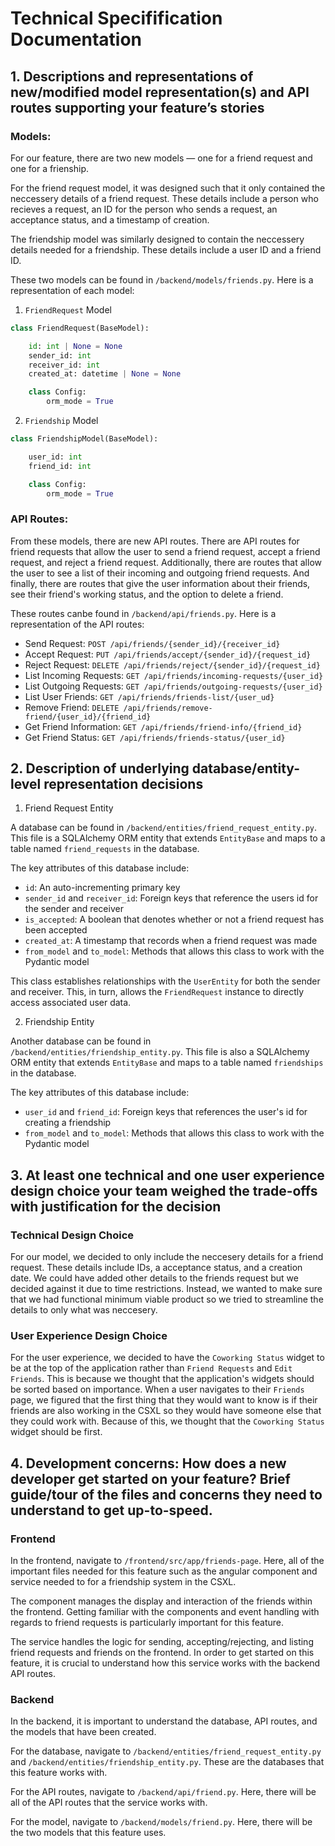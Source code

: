 # Technical Specifification Documentation

## 1. Descriptions and representations of new/modified model representation(s) and API routes supporting your feature’s stories

### Models:

For our feature, there are two new models — one for a friend request and one for a frienship. 

For the friend request model, it was designed such that it only contained the neccessery details of a friend request. These details include a person who recieves a request, an ID for the person who sends a request,  an acceptance status, and a timestamp of creation.

The friendship model was similarly designed to contain the neccessery details needed for a friendship. These details include a user ID and a friend ID.

These two models can be found in `/backend/models/friends.py`. Here is a representation of each model:

1. `FriendRequest` Model
```python
class FriendRequest(BaseModel):

    id: int | None = None
    sender_id: int
    receiver_id: int
    created_at: datetime | None = None

    class Config:
        orm_mode = True
```

2. `Friendship` Model

```python
class FriendshipModel(BaseModel):

    user_id: int
    friend_id: int

    class Config:
        orm_mode = True
```

### API Routes:

From these models, there are new API routes. There are API routes for friend requests that allow the user to send a friend request, accept a friend request, and reject a friend request. Additionally, there are routes that allow the user to see a list of their incoming and outgoing friend requests. And finally, there are routes that give the user information about their friends, see their friend's working status, and the option to delete a friend.

These routes canbe found in `/backend/api/friends.py`. Here is a representation of the API routes:
  - Send Request:  `POST /api/friends/{sender_id}/{receiver_id}`
  - Accept Request: `PUT /api/friends/accept/{sender_id}/{request_id}`
  - Reject Request: `DELETE /api/friends/reject/{sender_id}/{request_id}`
  - List Incoming Requests: `GET /api/friends/incoming-requests/{user_id}`
  - List Outgoing Requests: `GET /api/friends/outgoing-requests/{user_id}`
  - List User Friends: `GET /api/friends/friends-list/{user_ud}`
  - Remove Friend: `DELETE /api/friends/remove-friend/{user_id}/{friend_id}`
  - Get Friend Information: `GET /api/friends/friend-info/{friend_id}`
  - Get Friend Status: `GET /api/friends/friends-status/{user_id}`

## 2. Description of underlying database/entity-level representation decisions

1. Friend Request Entity

A database can be found in `/backend/entities/friend_request_entity.py`. This file is a SQLAlchemy ORM entity that extends `EntityBase` and maps to a table named `friend_requests` in the database. 

The key attributes of this database include:
 - `id`: An auto-incrementing primary key
 - `sender_id` and `receiver_id`: Foreign keys that reference the users id for the sender and receiver
 - `is_accepted`: A boolean that denotes whether or not a friend request has been accepted
 - `created_at`: A timestamp that records when a friend request was made
 - `from_model` and `to_model`: Methods that allows this class to work with the Pydantic model

 This class establishes relationships with the `UserEntity` for both the sender and receiver. This, in turn, allows the `FriendRequest` instance to directly access associated user data.

2. Friendship Entity

Another database can be found in `/backend/entities/friendship_entity.py`. This file is also a  SQLAlchemy ORM entity that extends `EntityBase` and maps to a table named `friendships` in the database. 

The key attributes of this database include:
 - `user_id` and `friend_id`: Foreign keys that references the user's id for creating a friendship
 - `from_model` and `to_model`: Methods that allows this class to work with the Pydantic model

## 3. At least one technical and one user experience design choice your team weighed the trade-offs with justification for the decision

### Technical Design Choice

For our model, we decided to only include the neccesery details for a friend request. These details include IDs, a acceptance status, and a creation date. We could have added other details to the friends request but we decided against it due to time restrictions. Instead, we wanted to make sure that we had functional minimum viable product so we tried to streamline the details to only what was neccesery.

### User Experience Design Choice

For the user experience, we decided to have the `Coworking Status` widget to be at the top of the application rather than `Friend Requests` and `Edit Friends`. This is because we thought that the application's widgets should be sorted based on importance. When a user navigates to their `Friends` page, we figured that the first thing that they would want to know is if their friends are also working in the CSXL so they would have someone else that they could work with. Because of this, we thought that the `Coworking Status` widget should be first.

## 4. Development concerns: How does a new developer get started on your feature? Brief guide/tour of the files and concerns they need to understand to get up-to-speed.

### Frontend

In the frontend, navigate to `/frontend/src/app/friends-page`. Here, all of the important files needed for this feature such as the angular component and service needed to for a friendship system in the CSXL.

The component manages the display and interaction of the friends within the frontend. Getting familiar with the components and event handling with regards to friend requests is particularly important for this feature. 

The service handles the logic for sending, accepting/rejecting, and listing friend requests and friends on the frontend. In order to get started on this feature, it is crucial to understand how this service works with the backend API routes.

### Backend

In the backend, it is important to understand the database, API routes, and the models that have been created.

For the database, navigate to `/backend/entities/friend_request_entity.py` and `/backend/entities/friendship_entity.py`. These are the databases that this feature works with.

For the API routes, navigate to `/backend/api/friend.py`. Here, there will be all of the API routes that the service works with.

For the model, navigate to `/backend/models/friend.py`. Here, there will be the two models that this feature uses.
